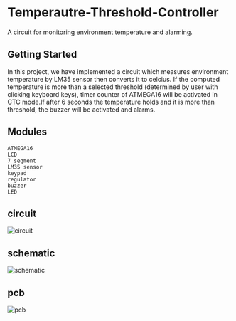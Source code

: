 # Temperautre-Threshold-Controller
A circuit for monitoring environment temperature and alarming.
## Getting Started
In this project, we have implemented a circuit which measures environment temperature by LM35 sensor then converts it to celcius.
If the computed temperature is more than a selected threshold (determined by user with clicking keyboard keys), timer counter of ATMEGA16
will be activated in CTC mode.If after 6 seconds the temperature holds and it is more than threshold, the buzzer will be activated and alarms.
## Modules
```
ATMEGA16
LCD
7 segment
LM35 sensor
keypad
regulator
buzzer
LED
```
## circuit
![circuit](https://github.com/amirphl/Temperautre-Threshold-Controller/new/master/circuit.png)
## schematic
![schematic](https://github.com/amirphl/Temperautre-Threshold-Controller/new/master/schematic.PNG)
## pcb
![pcb](https://github.com/amirphl/Temperautre-Threshold-Controller/new/master/pcb.PNG)
